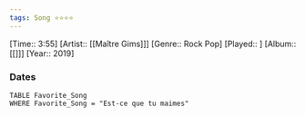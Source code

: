 ```yaml
---
tags: Song ⭐⭐⭐⭐ 
---
```

[Time:: 3:55]
[Artist:: [[Maître Gims]]]
[Genre:: Rock Pop]
[Played:: ]
[Album:: [[]]]
[Year:: 2019]
### Dates
````dataview
TABLE Favorite_Song
WHERE Favorite_Song = "Est-ce que tu maimes"
````